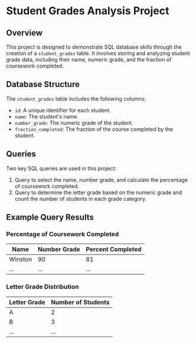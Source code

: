 # Student Grades Analysis Project

## Overview
This project is designed to demonstrate SQL database skills through the creation of a `student_grades` table. It involves storing and analyzing student grade data, including their name, numeric grade, and the fraction of coursework completed.

## Database Structure
The `student_grades` table includes the following columns:
- `id`: A unique identifier for each student.
- `name`: The student's name.
- `number_grade`: The numeric grade of the student.
- `fraction_completed`: The fraction of the course completed by the student.

## Queries
Two key SQL queries are used in this project:
1. Query to select the name, number grade, and calculate the percentage of coursework completed.
2. Query to determine the letter grade based on the numeric grade and count the number of students in each grade category.

## Example Query Results
### Percentage of Coursework Completed
| Name       | Number Grade | Percent Completed |
|------------|--------------|-------------------|
| Winston    | 90           | 81                |
| ...        | ...          | ...               |

### Letter Grade Distribution
| Letter Grade | Number of Students |
|--------------|--------------------|
| A            | 2                  |
| B            | 3                  |
| ...          | ...                |


